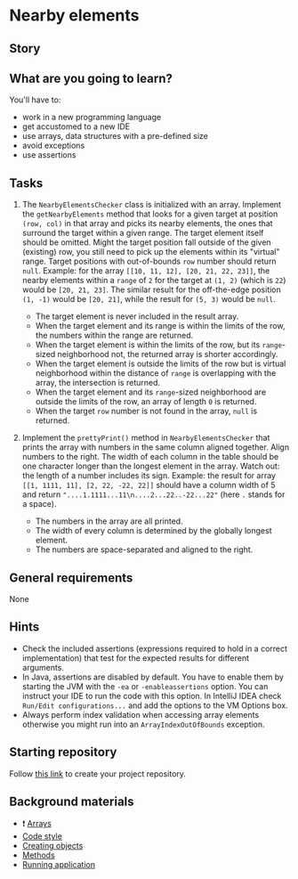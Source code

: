 # Nearby elements

## Story

## What are you going to learn?

You'll have to:

- work in a new programming language
- get accustomed to a new IDE
- use arrays, data structures with a pre-defined size
- avoid exceptions
- use assertions

## Tasks


1. The `NearbyElementsChecker` class is initialized with an array. Implement the `getNearbyElements` method that looks for a given target at position `(row, col)` in that array and picks its nearby elements, the ones that surround the target within a given range. The target element itself should be omitted. Might the target position fall outside of the given (existing) row, you still need to pick up the elements within its "virtual" range. Target positions with out-of-bounds `row` number should return `null`. Example: for the array `[[10, 11, 12], [20, 21, 22, 23]]`, the nearby elements within a `range` of `2` for the target at `(1, 2)` (which is `22`) would be `[20, 21, 23]`. The similar result for the off-the-edge position `(1, -1)` would be `[20, 21]`, while the result for `(5, 3)` would be `null`.

    - The target element is never included in the result array.
    - When the target element and its range is within the limits of the row, the numbers within the range are returned.
    - When the target element is within the limits of the row, but its `range`-sized neighborhood not, the returned array is shorter accordingly.
    - When the target element is outside the limits of the row but is virtual neighborhood within the distance of `range` is overlapping with the array, the intersection is returned.
    - When the target element and its `range`-sized neighborhood are outside the limits of the row, an array of length `0` is returned.
    - When the target `row` number is not found in the array, `null` is returned.

2. Implement the `prettyPrint()` method in `NearbyElementsChecker` that prints the array with numbers in the same column aligned together. Align numbers to the right. The width of each column in the table should be one character longer than the longest element in the array. Watch out: the length of a number includes its sign. Example: the result for array `[[1, 1111, 11], [2, 22, -22, 22]]` should have a column width of 5 and return `"....1.1111...11\n....2...22..-22...22"` (here `.` stands for a space).

    - The numbers in the array are all printed.
    - The width of every column is determined by the globally longest element.
    - The numbers are space-separated and aligned to the right.


## General requirements


None

## Hints

- Check the included assertions (expressions required to hold in a correct
  implementation) that test for the expected results for different arguments.
- In Java, assertions are disabled by default. You have to enable them
  by starting the JVM with the `-ea` or `-enableassertions` option.
  You can instruct your IDE to run the code with this option.
  In IntelliJ IDEA check `Run/Edit configurations...` and add the options
  to the VM Options box.
- Always perform index validation when accessing array elements
  otherwise you might run into an `ArrayIndexOutOfBounds` exception.

## Starting repository

Follow [this link](https://journey.code.cool/v2/project/solo/blueprint/nearby-elements/java) to create your project repository.

## Background materials

- :exclamation: [Arrays](https://learn.code.cool/full-stack/#/../pages/java/arrays)
- [Code style](https://learn.code.cool/full-stack/#/../pages/java/code-style)
- [Creating objects](https://learn.code.cool/full-stack/#/../pages/java/creating-objects)
- [Methods](https://learn.code.cool/full-stack/#/../pages/java/methods)
- [Running application](https://learn.code.cool/full-stack/#/../pages/java/running-application)
